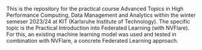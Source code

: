 This is the repository for the practical course Advanced Topics in High Performance Computing, Data Management and Analytics within the winter semeser 2023/24 at KIT (Karlsruhe Institute of Technology). The specific topic is the Practical Introduction into Federated Learning (with NVFlare). 
For this, an existing machine learning model was used and tested in combination with NVFlare, a concrete Federated Learning approach.
